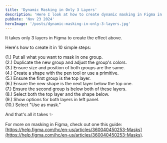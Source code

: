 ```yaml
---
title: 'Dynamic Masking in Only 3 Layers'
description: 'Here I look at how to create dynamic masking in Figma in only 3 layers.'
pubDate: 'Nov 23 2024'
heroImage: '/posts/dynamic-masking-in-only-3-layers.jpg'
---
```


It takes only 3 layers in Figma to create the effect above.

Here's how to create it in 10 simple steps:

(1.) Put all what you want to mask in one group.<br/>
(2.) Duplicate the new group and adjust the group's colors.<br/>
(3.) Ensure size and position of both groups are the same.<br/>
(4.) Create a shape with the pen tool or use a primitive.<br/>
(5.) Ensure the first group is the top layer.<br/>
(6.) Ensure the new shape is the next layer below the top one.<br/>
(7.) Ensure the second group is below both of these layers.<br/>
(8.) Select both the top layer and the shape below.<br/>
(9.) Show options for both layers in left panel.<br/>
(10.) Select "Use as mask."

And that's all it takes ✨

For more on masking in Figma, check out one this guide:<br/>
[https://help.figma.com/hc/en-us/articles/360040450253-Masks](https://help.figma.com/hc/en-us/articles/360040450253-Masks).
